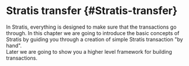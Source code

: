 # Stratis transfer {#Stratis-transfer}
In Stratis, everything is designed to make sure that the transactions go through. In this chapter we are going to introduce the basic concepts of Stratis by guiding you through a creation of simple Stratis transaction "by hand".  
Later we are going to show you a higher level framework for building transactions.  

